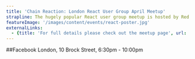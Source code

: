 ```yaml
---
title: 'Chain Reaction: London React User Group April Meetup'
strapline: The hugely popular React user group meetup is hosted by Red Badger at Facebook HQ
featureImage: '/images/content/events/react-poster.jpg'
externalLinks:
  - {title: 'For full details please check out the meetup page', url: 'http://www.google.com/url?q=http%3A%2F%2Fwww.meetup.com%2FLondon-React-User-Group%2Fevents%2F221724860%2F%3F&sa=D&sntz=1&usg=AFQjCNEYKYBnIKrkla6EgcUvW7UZM0z7_Q'}
---
```

##Facebook London, 10 Brock Street, 6:30pm - 10:00pm



